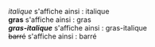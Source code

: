 _italique_ s'affiche ainsi : italique <br>
**gras** s'affiche ainsi : gras<br>
**_gras-italique_** s'affiche ainsi : gras-italique<br>
~~barré~~ s'affiche ainsi : barré<br>
